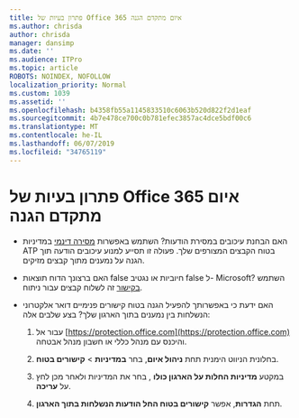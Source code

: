 ```yaml
---
title: פתרון בעיות של Office 365 איום מתקדם הגנה
ms.author: chrisda
author: chrisda
manager: dansimp
ms.date: ''
ms.audience: ITPro
ms.topic: article
ROBOTS: NOINDEX, NOFOLLOW
localization_priority: Normal
ms.custom: 1039
ms.assetid: ''
ms.openlocfilehash: b4358fb55a1145833510c6063b520d822f2d1eaf
ms.sourcegitcommit: 4b7e478ce700c0b781efec3857ac4dce5bdf00c6
ms.translationtype: MT
ms.contentlocale: he-IL
ms.lasthandoff: 06/07/2019
ms.locfileid: "34765119"
---
```

# <a name="troubleshooting-office-365-advanced-threat-protection"></a>פתרון בעיות של Office 365 איום מתקדם הגנה

- האם הבחנת עיכובים במסירת הודעות? השתמש באפשרות [מסירה דינמי](https://docs.microsoft.com/office365/securitycompliance/dynamic-delivery-and-previewing) במדיניות ATP בטוח הקבצים המצורפים שלך. פעולה זו תסייע למנוע עיכובים הודעה תוך הגנה על נמענים מתוך קבצים מזיקים.

- האם ברצונך הדוח תוצאות false חיוביות או נגטיב false ל- Microsoft? השתמש [בקישור](https://www.microsoft.com/wdsi/filesubmission/) זה לשלוח קבצים עבור ניתוח.

- האם ידעת כי באפשרותך להפעיל הגנה בטוח קישורים פנימיים דואר אלקטרוני הנשלחות בין נמענים בתוך הארגון שלך? בצע שלבים אלה:

  1. עבור אל [https://protection.office.com](https://protection.office.com) והיכנס עם מנהל כללי או חשבון מנהל אבטחה.

  2. בחלונית הניווט הימנית תחת **ניהול איום**, בחר **במדיניות** \> **קישורים בטוח**.

  3. במקטע **מדיניות החלות על הארגון כולו** , בחר את המדיניות ולאחר מכן לחץ על **עריכה**.

  4. תחת **הגדרות**, אפשר **קישורים בטוח החל הודעות הנשלחות בתוך הארגון**.
